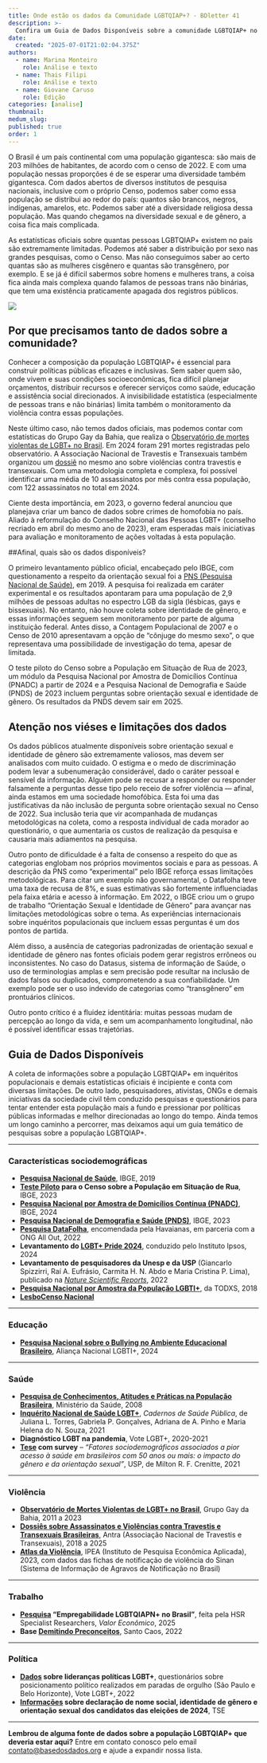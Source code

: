 ```yaml
---
title: Onde estão os dados da Comunidade LGBTQIAP+? - BDletter 41
description: >- 
  Confira um Guia de Dados Disponíveis sobre a comunidade LGBTQIAP+ no Brasil 
date:
  created: "2025-07-01T21:02:04.375Z"
authors:
  - name: Marina Monteiro
    role: Análise e texto
  - name: Thais Filipi
    role: Análise e texto
  - name: Giovane Caruso
    role: Edição
categories: [analise]
thumbnail: 
medum_slug: 
published: true
order: 1
---
```

 
O Brasil é um país continental com uma população gigantesca: são mais de 203 milhões de habitantes, de acordo com o censo de 2022. E com uma população nessas proporções é de se esperar uma diversidade também gigantesca. Com dados abertos de diversos institutos de pesquisa nacionais, inclusive com o próprio Censo, podemos saber como essa população se distribui ao redor do país: quantos são brancos, negros, indígenas, amarelos, etc. Podemos saber até a diversidade religiosa dessa população. Mas quando chegamos na diversidade sexual e de gênero, a coisa fica mais complicada. 

As estatísticas oficiais sobre quantas pessoas LGBTQIAP+ existem no país são extremamente limitadas. Podemos até saber a distribuição por sexo nas grandes pesquisas, como o Censo. Mas não conseguimos saber ao certo quantas são as mulheres cisgênero e quantas são transgênero, por exemplo. E se já é difícil sabermos sobre homens e mulheres trans, a coisa fica ainda mais complexa quando falamos de pessoas trans não binárias, que tem uma existência praticamente apagada dos registros públicos.

<Image src="/blog/bdletter-42-onde-estao-os-dados-da-comunidade-lgbtqiap/imagem1.png"/> 

## Por que precisamos tanto de dados sobre a comunidade? 
 

Conhecer a composição da população LGBTQIAP+ é essencial para construir políticas públicas eficazes e inclusivas. Sem saber quem são, onde vivem e suas condições socioeconômicas, fica difícil planejar orçamentos, distribuir recursos e oferecer serviços como saúde, educação e assistência social direcionados. A invisibilidade estatística (especialmente de pessoas trans e não binárias) limita também o monitoramento da violência contra essas populações. 


Neste último caso, não temos dados oficiais, mas podemos contar com estatísticas do Grupo Gay da Bahia, que realiza o [Observatório de mortes violentas de LGBT+ no Brasil](https://cedoc.grupodignidade.org.br/2025/01/27/observatorio-2024-de-mortes-violentas-de-lgbt-no-brasil-grupo-ggb/?utm_source=hs_email&utm_medium=email&_hsenc=p2ANqtz--2uPnfZiXEvYb_WguJl0ODlh67StX5oN6sc_6m0_Z2BXuwDVYaP-sVDE8H2NqkHf72kK-9). Em 2024 foram 291 mortes registradas pelo observatório. A Associação Nacional de Travestis e Transexuais também organizou um [dossiê](https://antrabrasil.org/wp-content/uploads/2025/01/dossie-antra-2025.pdf?utm_source=hs_email&utm_medium=email&_hsenc=p2ANqtz--2uPnfZiXEvYb_WguJl0ODlh67StX5oN6sc_6m0_Z2BXuwDVYaP-sVDE8H2NqkHf72kK-9) no mesmo ano sobre violências contra travestis e transexuais. Com uma metodologia completa e complexa, foi possível identificar uma média de 10 assassinatos por mês contra essa população, com 122 assassinatos no total em 2024.


Ciente desta importância, em 2023, o governo federal anunciou que planejava criar um banco de dados sobre crimes de homofobia no país. Aliado à reformulação do Conselho Nacional das Pessoas LGBT+ (conselho recriado em abril do mesmo ano de 2023), eram esperadas mais iniciativas para avaliação e monitoramento de ações voltadas à esta população. 

##Afinal, quais são os dados disponíveis?
 

O primeiro levantamento público oficial, encabeçado pelo IBGE, com questionamento a respeito da orientação sexual foi a [PNS (Pesquisa Nacional de Saúde)](https://basedosdados.org/dataset/86bac6cc-575f-4289-a857-13f3f52c9a1d?table=035b8e45-d228-49d1-bb33-b14edfaa3c63&utm_source=hs_email&utm_medium=email&_hsenc=p2ANqtz--2uPnfZiXEvYb_WguJl0ODlh67StX5oN6sc_6m0_Z2BXuwDVYaP-sVDE8H2NqkHf72kK-9), em 2019. A pesquisa foi realizada em caráter experimental e os resultados apontaram para uma população de 2,9 milhões de pessoas adultas no espectro LGB da sigla (lésbicas, gays e bissexuais). No entanto, não houve coleta sobre identidade de gênero, e essas informações seguem sem monitoramento por parte de alguma instituição federal. Antes disso, a Contagem Populacional de 2007 e o Censo de 2010 apresentavam a opção de “cônjuge do mesmo sexo”, o que representava uma possibilidade de investigação do tema, apesar de limitada.

 

O teste piloto do Censo sobre a População em Situação de Rua de 2023, um módulo da Pesquisa Nacional por Amostra de Domicílios Contínua (PNADC) a partir de 2024 e a Pesquisa Nacional de Demografia e Saúde (PNDS) de 2023 incluem perguntas sobre orientação sexual e identidade de gênero. Os resultados da PNDS devem sair em 2025.

 

## Atenção nos viéses e limitações dos dados
 

Os dados públicos atualmente disponíveis sobre orientação sexual e identidade de gênero são extremamente valiosos, mas devem ser analisados com muito cuidado. O estigma e o medo de discriminação podem levar a subenumeração considerável, dado o caráter pessoal e sensível da informação. Alguém pode se recusar a responder ou responder falsamente a perguntas desse tipo pelo receio de sofrer violência — afinal, ainda estamos em uma sociedade homofóbica. Esta foi uma das justificativas da não inclusão de pergunta sobre orientação sexual no Censo de 2022. Sua inclusão teria que vir acompanhada de mudanças metodológicas na coleta, como a resposta individual de cada morador ao questionário, o que aumentaria os custos de realização da pesquisa e causaria mais adiamentos na pesquisa. 

 

Outro ponto de dificuldade é a falta de consenso a respeito do que as categorias englobam nos próprios movimentos sociais e para as pessoas. A descrição da PNS como “experimental” pelo IBGE reforça essas limitações metodológicas. Para citar um exemplo não governamental, o Datafolha teve uma taxa de recusa de 8%, e suas estimativas são fortemente influenciadas pela faixa etária e acesso à informação. Em 2022, o IBGE criou um o grupo de trabalho “Orientação Sexual e Identidade de Gênero” para avançar nas limitações metodológicas sobre o tema. As experiências internacionais sobre inquéritos populacionais que incluem essas perguntas é um dos pontos de partida.

 

Além disso, a ausência de categorias padronizadas de orientação sexual e identidade de gênero nas fontes oficiais podem gerar registros errôneos ou inconsistentes. No caso do Datasus, sistema de informação de Saúde, o uso de terminologias amplas e sem precisão pode resultar na inclusão de dados falsos ou duplicados, comprometendo a sua confiabilidade. Um exemplo pode ser o uso indevido de categorias como “transgênero” em prontuários clínicos. 

 

Outro ponto crítico é a fluidez identitária: muitas pessoas mudam de percepção ao longo da vida, e sem um acompanhamento longitudinal, não é possível identificar essas trajetórias.

## Guia de Dados Disponíveis

A coleta de informações sobre a população LGBTQIAP+ em inquéritos populacionais e demais estatísticas oficiais é incipiente e conta com diversas limitações. De outro lado, pesquisadores, ativistas, ONGs e demais iniciativas da sociedade civil têm conduzido pesquisas e questionários para tentar entender esta população mais a fundo e pressionar por políticas públicas informadas e melhor direcionadas ao longo do tempo. Ainda temos um longo caminho a percorrer, mas deixamos aqui um guia temático de pesquisas sobre a população LGBTQIAP+.

---

### Características sociodemográficas

- **[Pesquisa Nacional de Saúde](https://www.ibge.gov.br/estatisticas/sociais/saude/9160-pesquisa-nacional-de-saude.html?utm_source=hs_email&utm_medium=email&_hsenc=p2ANqtz--2uPnfZiXEvYb_WguJl0ODlh67StX5oN6sc_6m0_Z2BXuwDVYaP-sVDE8H2NqkHf72kK-9)**, IBGE, 2019  
- **[Teste Piloto](https://agenciadenoticias.ibge.gov.br/agencia-noticias/2012-agencia-de-noticias/noticias/38625-ibge-realiza-estudo-inicial-para-levantamento-sobre-populacao-em-situacao-de-rua?utm_source=hs_email&utm_medium=email&_hsenc=p2ANqtz--2uPnfZiXEvYb_WguJl0ODlh67StX5oN6sc_6m0_Z2BXuwDVYaP-sVDE8H2NqkHf72kK-9) para o Censo sobre a População em Situação de Rua**, IBGE, 2023  
- **[Pesquisa Nacional por Amostra de Domicílios Contínua (PNADC)](https://www.google.com/aclk?sa=l&ai=DChsSEwiUsomZ76COAxXnQUgAHTspANcYACICCAEQABoCY2U&co=1&gclid=Cj0KCQjw1JjDBhDjARIsABlM2SvQNl4Yzhzwa4cnbiz3XuSA6c_x8Q5khMZYDvk0T39u4iJerBi33N8aAlpgEALw_wcB&category=acrcp_v1_48&sig=AOD64_02VigIfuy6w534-YHikaH7SPfPvA&q&adurl&ved=2ahUKEwjE8YSZ76COAxVxgGEGHdu0Mj8Q0Qx6BAgSEAE)**, IBGE, 2024  
- **[Pesquisa Nacional de Demografia e Saúde (PNDS)](https://www.gov.br/saude/pt-br/acesso-a-informacao/gestao-do-sus/articulacao-interfederativa/cit/pautas-de-reunioes-e-resumos/2023/setembro/informe-2013-pesquisa-nacional-de-demografia-e-saude-pnds-2023/view?utm_source=hs_email&utm_medium=email&_hsenc=p2ANqtz--2uPnfZiXEvYb_WguJl0ODlh67StX5oN6sc_6m0_Z2BXuwDVYaP-sVDE8H2NqkHf72kK-9)**, IBGE, 2023  
- **[Pesquisa DataFolha](https://www.terra.com.br/nos/155-milhoes-de-brasileiros-sao-lgbtqia-segundo-datafolha,50427fa04ccce5f04343ba19f2fcaa33ocs3znjz.html?utm_source=hs_email&utm_medium=email&_hsenc=p2ANqtz--2uPnfZiXEvYb_WguJl0ODlh67StX5oN6sc_6m0_Z2BXuwDVYaP-sVDE8H2NqkHf72kK-9)**, encomendada pela Havaianas, em parceria com a ONG All Out, 2022  
- **Levantamento do [LGBT+ Pride 2024](https://www.ipsos.com/sites/default/files/ct/news/documents/2024-06/Ipsos%20Pride%20Report%202024.pdf?utm_source=hs_email&utm_medium=email&_hsenc=p2ANqtz--2uPnfZiXEvYb_WguJl0ODlh67StX5oN6sc_6m0_Z2BXuwDVYaP-sVDE8H2NqkHf72kK-9)**, conduzido pelo Instituto Ipsos, 2024  
- **Levantamento de pesquisadores da Unesp e da USP** (Giancarlo Spizzirri, Raí A. Eufrásio, Carmita H. N. Abdo e Maria Cristina P. Lima), publicado na *[Nature Scientific Reports](https://jornal.unesp.br/2022/10/24/levantamento-quantitativo-pioneiro-na-america-latina-mapeia-comunidade-algbt-no-brasil/?utm_source=hs_email&utm_medium=email&_hsenc=p2ANqtz--2uPnfZiXEvYb_WguJl0ODlh67StX5oN6sc_6m0_Z2BXuwDVYaP-sVDE8H2NqkHf72kK-9)*, 2022  
- **[Pesquisa Nacional por Amostra da População LGBTI+](https://drive.google.com/file/d/1l5b7OYuVFLXktvSTExDN8GoqE3xDIUyy/view?utm_source=hs_email&utm_medium=email&_hsenc=p2ANqtz--2uPnfZiXEvYb_WguJl0ODlh67StX5oN6sc_6m0_Z2BXuwDVYaP-sVDE8H2NqkHf72kK-9)**, da TODXS, 2018  
- **[LesboCenso Nacional](https://www.lesbocenso.com.br/?utm_source=hs_email&utm_medium=email&_hsenc=p2ANqtz--2uPnfZiXEvYb_WguJl0ODlh67StX5oN6sc_6m0_Z2BXuwDVYaP-sVDE8H2NqkHf72kK-9)**  

---

### Educação

- **[Pesquisa Nacional sobre o Bullying no Ambiente Educacional Brasileiro](https://aliancalgbti.org.br/relatorio-pesquisa-nacional-sobre-o-bullying/?utm_source=hs_email&utm_medium=email&_hsenc=p2ANqtz--2uPnfZiXEvYb_WguJl0ODlh67StX5oN6sc_6m0_Z2BXuwDVYaP-sVDE8H2NqkHf72kK-9)**, Aliança Nacional LGBTI+, 2024  

---

### Saúde

- **[Pesquisa de Conhecimentos, Atitudes e Práticas na População Brasileira](https://bvsms.saude.gov.br/bvs/publicacoes/pesquisa_conhecimentos_atitudes_praticas_populacao_brasileira.pdf?utm_source=hs_email&utm_medium=email&_hsenc=p2ANqtz--2uPnfZiXEvYb_WguJl0ODlh67StX5oN6sc_6m0_Z2BXuwDVYaP-sVDE8H2NqkHf72kK-9)**, Ministério da Saúde, 2008  
- **[Inquérito Nacional de Saúde LGBT+](https://cadernos.ensp.fiocruz.br/ojs/index.php/csp/article/view/7565?utm_source=hs_email&utm_medium=email&_hsenc=p2ANqtz--2uPnfZiXEvYb_WguJl0ODlh67StX5oN6sc_6m0_Z2BXuwDVYaP-sVDE8H2NqkHf72kK-9)**, *Cadernos de Saúde Pública*, de Juliana L. Torres, Gabriela P. Gonçalves, Adriana de A. Pinho e Maria Helena do N. Souza, 2021  
- **Diagnóstico LGBT na pandemia**, Vote LGBT+, 2020-2021  
- **[Tese](https://www.teses.usp.br/teses/disponiveis/5/5160/tde-02052022-081817/pt-br.php?utm_source=hs_email&utm_medium=email&_hsenc=p2ANqtz--2uPnfZiXEvYb_WguJl0ODlh67StX5oN6sc_6m0_Z2BXuwDVYaP-sVDE8H2NqkHf72kK-9) com survey** – *“Fatores sociodemográficos associados a pior acesso à saúde em brasileiros com 50 anos ou mais: o impacto do gênero e da orientação sexual”*, USP, de Milton R. F. Crenitte, 2021  

---

### Violência

- **[Observatório de Mortes Violentas de LGBT+ no Brasil](https://grupogaydabahia.com.br/observatorio-da-violencia/?utm_source=hs_email&utm_medium=email&_hsenc=p2ANqtz--2uPnfZiXEvYb_WguJl0ODlh67StX5oN6sc_6m0_Z2BXuwDVYaP-sVDE8H2NqkHf72kK-9)**, Grupo Gay da Bahia, 2011 a 2023  
- **[Dossiês sobre Assassinatos e Violências contra Travestis e Transexuais Brasileiras](https://antrabrasil.org/assassinatos/?utm_source=hs_email&utm_medium=email&_hsenc=p2ANqtz--2uPnfZiXEvYb_WguJl0ODlh67StX5oN6sc_6m0_Z2BXuwDVYaP-sVDE8H2NqkHf72kK-9)**, Antra (Associação Nacional de Travestis e Transexuais), 2018 a 2025  
- **[Atlas da Violência](https://www.ipea.gov.br/atlasviolencia/publicacoes/282/atlas-2023-populacao-lgbtqi?utm_source=hs_email&utm_medium=email&_hsenc=p2ANqtz--2uPnfZiXEvYb_WguJl0ODlh67StX5oN6sc_6m0_Z2BXuwDVYaP-sVDE8H2NqkHf72kK-9)**, IPEA (Instituto de Pesquisa Econômica Aplicada), 2023, com dados das fichas de notificação de violência do Sinan (Sistema de Informação de Agravos de Notificação no Brasil)  

---

### Trabalho

- **[Pesquisa](https://valor.globo.com/brasil/noticia/2025/06/28/orientacao-sexual-segue-como-entrave-no-mercado-de-trabalho.ghtml?utm_source=hs_email&utm_medium=email&_hsenc=p2ANqtz--2uPnfZiXEvYb_WguJl0ODlh67StX5oN6sc_6m0_Z2BXuwDVYaP-sVDE8H2NqkHf72kK-9) “Empregabilidade LGBTQIAPN+ no Brasil”**, feita pela HSR Specialist Researchers, *Valor Econômico*, 2025  
- **Base [Demitindo Preconceitos](https://conteudos.santocaos.com.br/demitindo-preconceitos-2-0/?utm_source=hs_email&utm_medium=email&_hsenc=p2ANqtz--2uPnfZiXEvYb_WguJl0ODlh67StX5oN6sc_6m0_Z2BXuwDVYaP-sVDE8H2NqkHf72kK-9)**, Santo Caos, 2022  

---

### Política

- **[Dados](https://www.votelgbt.org/dados2022?utm_source=hs_email&utm_medium=email&_hsenc=p2ANqtz--2uPnfZiXEvYb_WguJl0ODlh67StX5oN6sc_6m0_Z2BXuwDVYaP-sVDE8H2NqkHf72kK-9) sobre lideranças políticas LGBT+**, questionários sobre posicionamento político realizados em paradas de orgulho (São Paulo e Belo Horizonte), Vote LGBT+, 2022  
- **[Informações](https://sig.tse.jus.br/ords/dwapr/r/seai/sig-candidaturas/painel-perfil-candidato?session=201940934981217&utm_source=hs_email&utm_medium=email&_hsenc=p2ANqtz--2uPnfZiXEvYb_WguJl0ODlh67StX5oN6sc_6m0_Z2BXuwDVYaP-sVDE8H2NqkHf72kK-9) sobre declaração de nome social, identidade de gênero e orientação sexual dos candidatos das eleições de 2024**, TSE  

---

**Lembrou de alguma fonte de dados sobre a população LGBTQIAP+ que deveria estar aqui?** Entre em contato conosco pelo email contato@basedosdados.org e ajude a expandir nossa lista.

